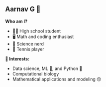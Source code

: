 ## Aarnav G 👋

**Who am I?**
- 👨‍🎓 High school student
- 🖥 Math and coding enthusiast
- 🧪 Science nerd
- 🎾 Tennis player

**🤩 Interests:**
- Data science, ML 🤖, and Python 🐍
- Computational biology
- Mathematical applications and modeling 🙃
